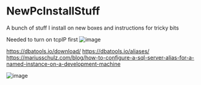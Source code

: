 # NewPcInstallStuff
A bunch of stuff I install on new boxes and instructions for tricky bits


Needed to turn on tcpIP first
![image](https://user-images.githubusercontent.com/107306362/197051270-d83175bf-676f-4104-bb39-7cc9e5f635e4.png)

https://dbatools.io/download/
https://dbatools.io/aliases/
https://mariusschulz.com/blog/how-to-configure-a-sql-server-alias-for-a-named-instance-on-a-development-machine

![image](https://user-images.githubusercontent.com/107306362/197050937-93c8e949-7861-4817-ab1c-f89f12433591.png)
